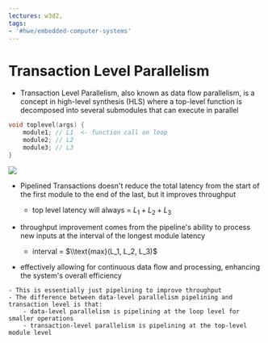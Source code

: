 ```yaml
---
lectures: w3d2,
tags:
- '#hwe/embedded-computer-systems'
---
```


# Transaction Level Parallelism

- Transaction Level Parallelism, also known as data flow parallelism, is a concept in high-level synthesis (HLS) where a top-level function is decomposed into several submodules that can execute in parallel

```c
void toplevel(args) {
	module1; // L1  <- function call on loop
	module2; // L2
	module3; // L3
}
```

![](Pasted%20image%2020240223160355.png)

- Pipelined Transactions doesn't reduce the total latency from the start of the first module to the end of the last, but it improves throughput

  - top level latency will always = $L_1 + L_2 + L_3$

- throughput improvement comes from the pipeline's ability to process new inputs at the interval of the longest module latency

  - interval = $\\text{max}(L_1, L_2, L_3)$

- effectively allowing for continuous data flow and processing, enhancing the system's overall efficiency

```ad-question
- This is essentially just pipelining to improve throughput
- The difference between data-level parallelism pipelining and transaction level is that:
	- data-level parallelism is pipelining at the loop level for smaller operations
	- transaction-level parallelism is pipelining at the top-level module level
```